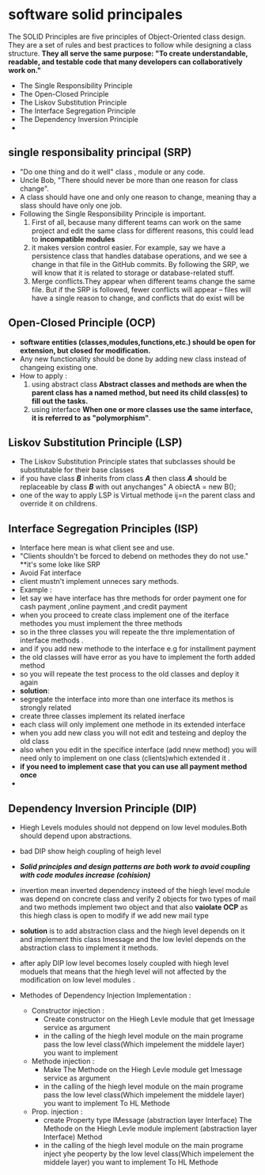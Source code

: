 # software **solid** principales
The SOLID Principles are five principles of Object-Oriented class design. They are a set of rules and best practices to follow while designing a class structure.
**They all serve the same purpose:
"To create understandable, readable, and testable code that many developers can collaboratively work on."**

* The Single Responsibility Principle
* The Open-Closed Principle
* The Liskov Substitution Principle
* The Interface Segregation Principle
* The Dependency Inversion Principle
* 
## single responsibality principal (SRP)
* "Do one thing and do it well" class , module or any code.  
* Uncle Bob, "There should never be more than one reason for class change".
* A class should have one and only one reason to change, meaning thay a slass should have only one job. 
* Following the Single Responsibility Principle is important. 
  1. First of all, because many different teams can work on the same project and edit the same class for different reasons, this could lead to **incompatible modules**
  2. it makes version control easier. For example, say we have a persistence class that handles database operations, and we see a change in that file in the GitHub commits.
     By following the SRP, we will know that it is related to storage or database-related stuff.
  3. Merge conflicts.They appear when different teams change the same file.
     But if the SRP is followed, fewer conflicts will appear – files will have a single reason to change, and conflicts that do exist will be 
  
## Open-Closed Principle (OCP)
 * **software entities (classes,modules,functions,etc.) should be open for extension, but closed for modification.**
 * Any new functionality should be done by adding new class instead of changeing existing one.
 * How to apply :
    1. using abstract class **Abstract classes and methods are when the parent class has a named method, but need its child class(es) to fill out the tasks.**
    2. using interface      **When one or more classes use the same interface, it is referred to as "polymorphism"**.
## Liskov Substitution Principle (LSP)
* The Liskov Substitution Principle states that subclasses should be substitutable for their base classes
* if you have class ***B*** inherits from class ***A***   then class ***A*** should be 
  replaceable by class ***B*** with out anychanges"
  A obiectA = new B();
* one of the way to apply LSP is Virtual methode ij=n the parent class and override it on childrens.

## Interface Segregation Principles (ISP)
* Interface here mean is what client see and use.
* "Clients shouldn't be forced to debend on methodes they do not use." **it's some loke like SRP
* Avoid Fat interface 
* client mustn't implement unneces sary methods.
* Example : 
* let say we have interface has thre methods for order payment one for cash payment ,online payment ,and credit payment 
* when you proceed to create class implement one of the iterface methodes you must implement the three methods 
* so in the three classes you will repeate the thre implementation of interface methods .
* and if you add new methode to the interface e.g for installment payment 
* the old classes will have error as you have to implement the forth added method 
* so you will repeate the test process to the old classes and deploy it again
* **solution**:
* segregate the interface into more than one interface its methos is strongly related
* create three classes implement its related inerface 
* each class will only implement one methode in its extended interface 
* when you add new class you will not edit and testeing and deploy the old class
* also when you edit in the specifice interface (add nnew method) you will need only to implement on one class (clients)which extended it . 
* **if you need to implement case that you can use all payment method once**
*  

## Dependency Inversion Principle (DIP)
* Hiegh Levels modules should not deppend on low level modules.Both should depend upon abstractions.
* bad DIP show heigh coupling of heigh level 
* ***Solid principles and design patterns are both work to avoid coupling with code modules increase (cohision)***
*  invertion mean inverted dependency insteed of the hiegh level module  was depend on concrete class and verify 2 objects for two types of mail and two methods implement two object and that also **vaiolate OCP** as this hiegh class is open to modify if we add new mail type
* **solution** is to add abstraction class and the hiegh level depends on it and implement this class Imessage and the low levlel depends on the abstraction class to implement it methods.  
* after aply DIP low level becomes losely coupled with hiegh level moduels that means that the hiegh level will not affected by the modification on low level modules .

* Methodes of Dependency Injection Implementation :
  * Constructor injection : 
     * Create constructor on the Hiegh Levle module that get Imessage service as argument
     * in the calling of the hiegh level module on the main programe pass the low level class(Which impelement the middele layer) you want to implement
  * Methode injection : 
     * Make The Methode on the Hiegh Levle module get Imessage service as argument
     * in the calling of the hiegh level module on the main programe pass the low level class(Which impelement the middele layer)  you want to implement        To HL Methode
  * Prop. injection : 
     * create Property type IMessage (abstraction layer Interface) The Methode on the Hiegh Levle module implement (abstraction layer Interface) Method   
     * in the calling of the hiegh level module on the main programe inject yhe peoperty by the low level class(Which impelement the middele layer)  you        want to implement        To HL Methode
   
